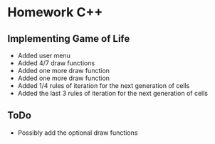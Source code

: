 Homework C++ 
============

Implementing Game of Life
-------------------------


- Added user menu
- Added 4/7 draw functions
- Added one more draw function
- Added one more draw function
- Added 1/4 rules of iteration for the next generation of cells
- Added the last 3 rules of iteration for the next generation of cells



ToDo
----

- Possibly add the optional draw functions
